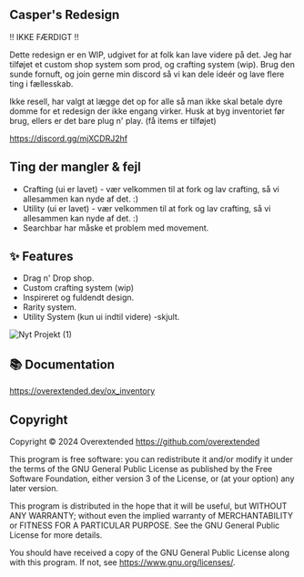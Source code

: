 
## Casper's Redesign
!! IKKE FÆRDIGT !!

Dette redesign er en WIP, udgivet for at folk kan lave videre på det. Jeg har tilføjet et custom shop system som prod, og crafting system (wip).
Brug den sunde fornuft, og join gerne min discord så vi kan dele ideér og lave flere ting i fællesskab.

Ikke resell, har valgt at lægge det op for alle så man ikke skal betale dyre domme for et redesign der ikke engang virker.
Husk at byg inventoriet før brug, ellers er det bare plug n' play. (få items er tilføjet)

https://discord.gg/mjXCDRJ2hf

## Ting der mangler & fejl

- Crafting (ui er lavet) - vær velkommen til at fork og lav crafting, så vi allesammen kan nyde af det. :)
- Utility (ui er lavet) - vær velkommen til at fork og lav crafting, så vi allesammen kan nyde af det. :)
- Searchbar har måske et problem med movement.

## ✨ Features

- Drag n' Drop shop.
- Custom crafting system (wip)
- Inspireret og fuldendt design.
- Rarity system.
- Utility System (kun ui indtil videre) -skjult.

![Nyt Projekt (1)](https://github.com/user-attachments/assets/623ebd2a-7a14-416b-818e-d8d1a8da7a25)

## 📚 Documentation

https://overextended.dev/ox_inventory

## Copyright

Copyright © 2024 Overextended <https://github.com/overextended>

This program is free software: you can redistribute it and/or modify it under the terms of the GNU General Public License as published by the Free Software Foundation, either version 3 of the License, or (at your option) any later version.

This program is distributed in the hope that it will be useful, but WITHOUT ANY WARRANTY; without even the implied warranty of MERCHANTABILITY or FITNESS FOR A PARTICULAR PURPOSE. See the GNU General Public License for more details.

You should have received a copy of the GNU General Public License along with this program. If not, see <https://www.gnu.org/licenses/>.
